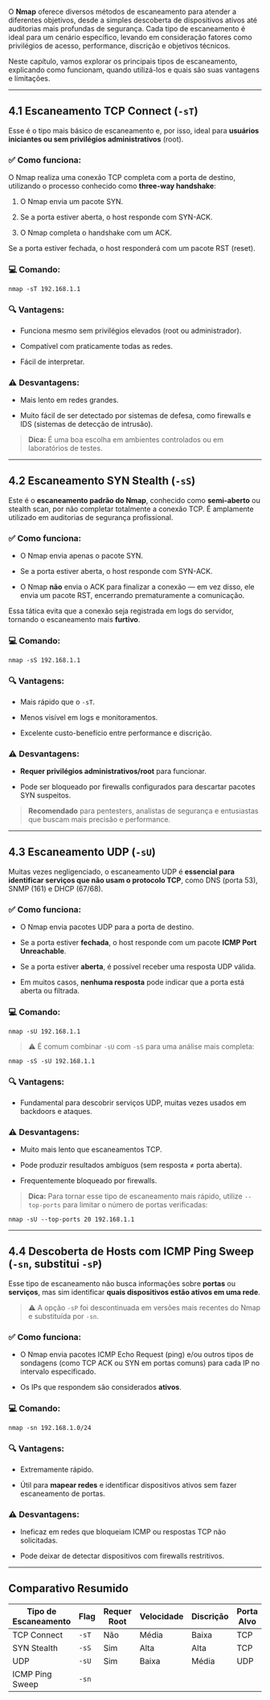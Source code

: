 O **Nmap** oferece diversos métodos de escaneamento para atender a diferentes objetivos, desde a simples descoberta de dispositivos ativos até auditorias mais profundas de segurança. Cada tipo de escaneamento é ideal para um cenário específico, levando em consideração fatores como privilégios de acesso, performance, discrição e objetivos técnicos.

Neste capítulo, vamos explorar os principais tipos de escaneamento, explicando como funcionam, quando utilizá-los e quais são suas vantagens e limitações.

---

## 4.1 Escaneamento TCP Connect (`-sT`)

Esse é o tipo mais básico de escaneamento e, por isso, ideal para **usuários iniciantes ou sem privilégios administrativos** (root).

### ✅ Como funciona:

O Nmap realiza uma conexão TCP completa com a porta de destino, utilizando o processo conhecido como **three-way handshake**:

1. O Nmap envia um pacote SYN.
    
2. Se a porta estiver aberta, o host responde com SYN-ACK.
    
3. O Nmap completa o handshake com um ACK.
    

Se a porta estiver fechada, o host responderá com um pacote RST (reset).

### 💻 Comando:

`nmap -sT 192.168.1.1`

### 🔍 Vantagens:

- Funciona mesmo sem privilégios elevados (root ou administrador).
    
- Compatível com praticamente todas as redes.
    
- Fácil de interpretar.
    

### ⚠️ Desvantagens:

- Mais lento em redes grandes.
    
- Muito fácil de ser detectado por sistemas de defesa, como firewalls e IDS (sistemas de detecção de intrusão).
    

> **Dica:** É uma boa escolha em ambientes controlados ou em laboratórios de testes.

---

## 4.2 Escaneamento SYN Stealth (`-sS`)

Este é o **escaneamento padrão do Nmap**, conhecido como **semi-aberto** ou stealth scan, por não completar totalmente a conexão TCP. É amplamente utilizado em auditorias de segurança profissional.

### ✅ Como funciona:

- O Nmap envia apenas o pacote SYN.
    
- Se a porta estiver aberta, o host responde com SYN-ACK.
    
- O Nmap **não** envia o ACK para finalizar a conexão — em vez disso, ele envia um pacote RST, encerrando prematuramente a comunicação.
    

Essa tática evita que a conexão seja registrada em logs do servidor, tornando o escaneamento mais **furtivo**.

### 💻 Comando:

`nmap -sS 192.168.1.1`

### 🔍 Vantagens:

- Mais rápido que o `-sT`.
    
- Menos visível em logs e monitoramentos.
    
- Excelente custo-benefício entre performance e discrição.
    

### ⚠️ Desvantagens:

- **Requer privilégios administrativos/root** para funcionar.
    
- Pode ser bloqueado por firewalls configurados para descartar pacotes SYN suspeitos.
    

> **Recomendado** para pentesters, analistas de segurança e entusiastas que buscam mais precisão e performance.

---

## 4.3 Escaneamento UDP (`-sU`)

Muitas vezes negligenciado, o escaneamento UDP é **essencial para identificar serviços que não usam o protocolo TCP**, como DNS (porta 53), SNMP (161) e DHCP (67/68).

### ✅ Como funciona:

- O Nmap envia pacotes UDP para a porta de destino.
    
- Se a porta estiver **fechada**, o host responde com um pacote **ICMP Port Unreachable**.
    
- Se a porta estiver **aberta**, é possível receber uma resposta UDP válida.
    
- Em muitos casos, **nenhuma resposta** pode indicar que a porta está aberta ou filtrada.
    

### 💻 Comando:

`nmap -sU 192.168.1.1`

> ⚠️ É comum combinar `-sU` com `-sS` para uma análise mais completa:

`nmap -sS -sU 192.168.1.1`

### 🔍 Vantagens:

- Fundamental para descobrir serviços UDP, muitas vezes usados em backdoors e ataques.
    

### ⚠️ Desvantagens:

- Muito mais lento que escaneamentos TCP.
    
- Pode produzir resultados ambíguos (sem resposta ≠ porta aberta).
    
- Frequentemente bloqueado por firewalls.
    

> **Dica:** Para tornar esse tipo de escaneamento mais rápido, utilize `--top-ports` para limitar o número de portas verificadas:

`nmap -sU --top-ports 20 192.168.1.1`

---

## 4.4 Descoberta de Hosts com ICMP Ping Sweep (`-sn`, substitui `-sP`)

Esse tipo de escaneamento não busca informações sobre **portas** ou **serviços**, mas sim identificar **quais dispositivos estão ativos em uma rede**.

> ⚠️ A opção `-sP` foi descontinuada em versões mais recentes do Nmap e substituída por `-sn`.

### ✅ Como funciona:

- O Nmap envia pacotes ICMP Echo Request (ping) e/ou outros tipos de sondagens (como TCP ACK ou SYN em portas comuns) para cada IP no intervalo especificado.
    
- Os IPs que respondem são considerados **ativos**.
    

### 💻 Comando:

`nmap -sn 192.168.1.0/24`

### 🔍 Vantagens:

- Extremamente rápido.
    
- Útil para **mapear redes** e identificar dispositivos ativos sem fazer escaneamento de portas.
    

### ⚠️ Desvantagens:

- Ineficaz em redes que bloqueiam ICMP ou respostas TCP não solicitadas.
    
- Pode deixar de detectar dispositivos com firewalls restritivos.
    

---

## Comparativo Resumido

|Tipo de Escaneamento|Flag|Requer Root|Velocidade|Discrição|Porta Alvo|
|---|---|---|---|---|---|
|TCP Connect|`-sT`|Não|Média|Baixa|TCP|
|SYN Stealth|`-sS`|Sim|Alta|Alta|TCP|
|UDP|`-sU`|Sim|Baixa|Média|UDP|
|ICMP Ping Sweep|`-sn`||